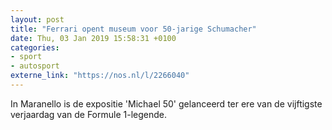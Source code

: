```yaml
---
layout: post
title: "Ferrari opent museum voor 50-jarige Schumacher"
date: Thu, 03 Jan 2019 15:58:31 +0100
categories: 
- sport 
- autosport 
externe_link: "https://nos.nl/l/2266040"
---
```


In Maranello is de expositie 'Michael 50' gelanceerd ter ere van de vijftigste verjaardag van de Formule 1-legende.
